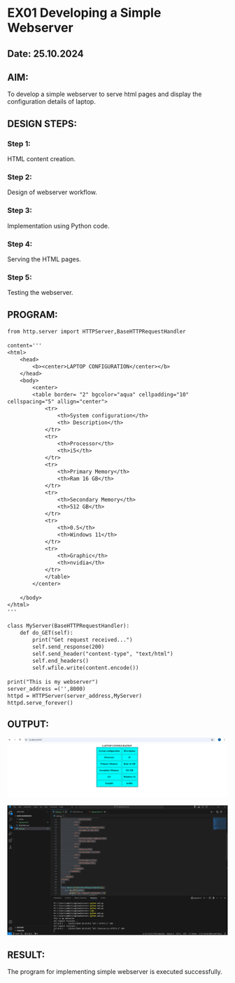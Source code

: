 # EX01 Developing a Simple Webserver
## Date: 25.10.2024

## AIM:
To develop a simple webserver to serve html pages and display the configuration details of laptop.

## DESIGN STEPS:
### Step 1: 
HTML content creation.

### Step 2:
Design of webserver workflow.

### Step 3:
Implementation using Python code.

### Step 4:
Serving the HTML pages.

### Step 5:
Testing the webserver.

## PROGRAM:
```
from http.server import HTTPServer,BaseHTTPRequestHandler

content='''
<html>
    <head>
        <b><center>LAPTOP CONFIGURATION</center></b>
    </head>
    <body>
        <center>
        <table border= "2" bgcolor="aqua" cellpadding="10" cellspacing="5" allign="center">
            <tr>
                <th>System configuration</th>
                <th> Description</th>
            </tr>
            <tr>
                <th>Processor</th>
                <th>i5</th>
            </tr>
            <tr>
                <th>Primary Memory</th>
                <th>Ram 16 GB</th>
            </tr>
            <tr>
                <th>Secondary Memory</th>
                <th>512 GB</th>
            </tr>
            <tr>
                <th>0.S</th>
                <th>Windows 11</th>
            </tr>
            <tr>
                <th>Graphic</th>
                <th>nvidia</th>
            </tr>
            </table>
        </center>
        
    </body>
</html>
'''

class MyServer(BaseHTTPRequestHandler):
    def do_GET(self):
        print("Get request received...")
        self.send_response(200) 
        self.send_header("content-type", "text/html")       
        self.end_headers()
        self.wfile.write(content.encode())

print("This is my webserver") 
server_address =('',8000)
httpd = HTTPServer(server_address,MyServer)
httpd.serve_forever()
```

## OUTPUT:
![alt text](<Screenshot 2024-10-26 101936.png>)

![alt text](<Screenshot 2024-10-26 102029.png>)

## RESULT:
The program for implementing simple webserver is executed successfully.
